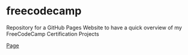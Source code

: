 # freecodecamp
Repository for a GitHub Pages Website to have a quick overview of my FreeCodeCamp Certification Projects  
  
[Page](https://scienceguy031.github.io/freecodecamp)